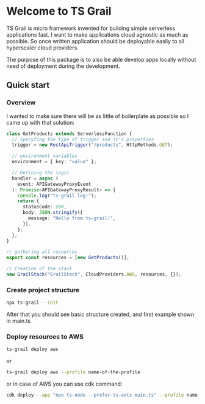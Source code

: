 # Welcome to TS Grail

TS Grail is micro framework invented for building simple serverless applications fast.
I want to make applications cloud agnostic as much as possible. So once written application should be deployable easily to all hyperscaler cloud providers.

The purpose of this package is to also be able develop apps locally without need of deployment during the development.

## Quick start

### Overview

I wanted to make sure there will be as little of boilerplate as possible so I came up with that solution:

```ts
class GetProducts extends ServerlessFunction {
  // Specyfing the type of trigger and it's properties
  trigger = new RestApiTrigger("/products", HttpMethods.GET);

  // environment variables
  environment = { key: "value" };

  // Defining the logic
  handler = async (
    event: APIGatewayProxyEvent
  ): Promise<APIGatewayProxyResult> => {
    console.log("ts-grail log!");
    return {
      statusCode: 200,
      body: JSON.stringify({
        message: "Hello from ts-grail!",
      }),
    };
  };
}

// gathering all resources
export const resources = [new GetProducts()];

// Creation of the stack
new GrailStack("GrailStack", CloudProviders.AWS, resources, {});
```

### Create project structure

```sh
npx ts-grail --init
```

After that you should see basic structure created, and first example shown in main.ts

### Deploy resources to AWS

```sh
ts-grail deploy aws
```

or

```sh
ts-grail deploy aws --profile name-of-the-profile
```

or in case of AWS you can use cdk command:

```sh
cdk deploy --app "npx ts-node --prefer-ts-exts main.ts" --profile name-of-the-profile
```
